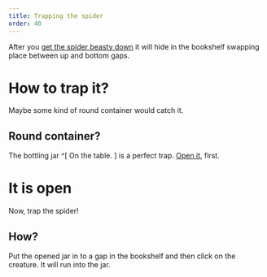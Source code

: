 ```yaml
---
title: Trapping the spider
order: 40
---
```


After you [get the spider beasty down](get-beasty-down.md) it will hide in the bookshelf swapping place between up and bottom gaps.

# How to trap it?
Maybe some kind of round container would catch it.

## Round container?
The bottling jar ^[ On the table. ] is a perfect trap. [Open it](../opening-the-bottling-jar.md), first.

# It is open
Now, trap the spider!

## How?
Put the opened jar in to a gap in the bookshelf and then click on the creature. It will run into the jar.

